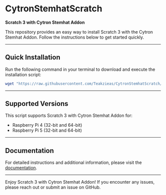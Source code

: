 # CytronStemhatScratch

**Scratch 3 with Cytron Stemhat Addon**

This repository provides an easy way to install Scratch 3 with the Cytron Stemhat Addon. Follow the instructions below to get started quickly.

---

## **Quick Installation**

Run the following command in your terminal to download and execute the installation script:

```bash
wget "https://raw.githubusercontent.com/Teakzieas/CytronStemhatScratch/main/install.sh?$(date +%s)" -O install.sh && chmod +x install.sh && ./install.sh
```

---

## **Supported Versions**

This script supports Scratch 3 with Cytron Stemhat Addon for:
- Raspberry Pi 4 (32-bit and 64-bit)
- Raspberry Pi 5 (32-bit and 64-bit)

---

## **Documentation**

For detailed instructions and additional information, please visit the [documentation](https://github.com/Teakzieas/CytronStemhatScratch/wiki).

---

Enjoy Scratch 3 with Cytron Stemhat Addon! If you encounter any issues, please reach out or submit an issue on GitHub.
